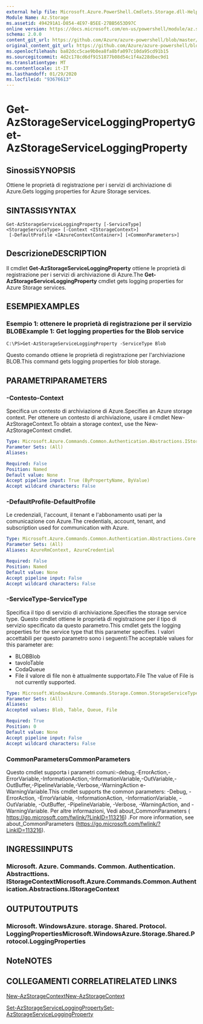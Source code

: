 ```yaml
---
external help file: Microsoft.Azure.PowerShell.Cmdlets.Storage.dll-Help.xml
Module Name: Az.Storage
ms.assetid: 494291A1-D854-4E97-B5EE-27BB5653D97C
online version: https://docs.microsoft.com/en-us/powershell/module/az.storage/get-azstorageserviceloggingproperty
schema: 2.0.0
content_git_url: https://github.com/Azure/azure-powershell/blob/master/src/Storage/Storage.Management/help/Get-AzStorageServiceLoggingProperty.md
original_content_git_url: https://github.com/Azure/azure-powershell/blob/master/src/Storage/Storage.Management/help/Get-AzStorageServiceLoggingProperty.md
ms.openlocfilehash: ba82dcc5cae9b0ea8fa8bfa097c10da95cd91b15
ms.sourcegitcommit: 4d2c178cd6df9151877b08d54c1f4a228dbec9d1
ms.translationtype: MT
ms.contentlocale: it-IT
ms.lasthandoff: 01/29/2020
ms.locfileid: "93676613"
---
```

# <span data-ttu-id="95550-101">Get-AzStorageServiceLoggingProperty</span><span class="sxs-lookup"><span data-stu-id="95550-101">Get-AzStorageServiceLoggingProperty</span></span>

## <span data-ttu-id="95550-102">Sinossi</span><span class="sxs-lookup"><span data-stu-id="95550-102">SYNOPSIS</span></span>
<span data-ttu-id="95550-103">Ottiene le proprietà di registrazione per i servizi di archiviazione di Azure.</span><span class="sxs-lookup"><span data-stu-id="95550-103">Gets logging properties for Azure Storage services.</span></span>

## <span data-ttu-id="95550-104">SINTASSI</span><span class="sxs-lookup"><span data-stu-id="95550-104">SYNTAX</span></span>

```
Get-AzStorageServiceLoggingProperty [-ServiceType] <StorageServiceType> [-Context <IStorageContext>]
 [-DefaultProfile <IAzureContextContainer>] [<CommonParameters>]
```

## <span data-ttu-id="95550-105">Descrizione</span><span class="sxs-lookup"><span data-stu-id="95550-105">DESCRIPTION</span></span>
<span data-ttu-id="95550-106">Il cmdlet **Get-AzStorageServiceLoggingProperty** ottiene le proprietà di registrazione per i servizi di archiviazione di Azure.</span><span class="sxs-lookup"><span data-stu-id="95550-106">The **Get-AzStorageServiceLoggingProperty** cmdlet gets logging properties for Azure Storage services.</span></span>

## <span data-ttu-id="95550-107">ESEMPI</span><span class="sxs-lookup"><span data-stu-id="95550-107">EXAMPLES</span></span>

### <span data-ttu-id="95550-108">Esempio 1: ottenere le proprietà di registrazione per il servizio BLOB</span><span class="sxs-lookup"><span data-stu-id="95550-108">Example 1: Get logging properties for the Blob service</span></span>
```
C:\PS>Get-AzStorageServiceLoggingProperty -ServiceType Blob
```

<span data-ttu-id="95550-109">Questo comando ottiene le proprietà di registrazione per l'archiviazione BLOB.</span><span class="sxs-lookup"><span data-stu-id="95550-109">This command gets logging properties for blob storage.</span></span>

## <span data-ttu-id="95550-110">PARAMETRI</span><span class="sxs-lookup"><span data-stu-id="95550-110">PARAMETERS</span></span>

### <span data-ttu-id="95550-111">-Contesto</span><span class="sxs-lookup"><span data-stu-id="95550-111">-Context</span></span>
<span data-ttu-id="95550-112">Specifica un contesto di archiviazione di Azure.</span><span class="sxs-lookup"><span data-stu-id="95550-112">Specifies an Azure storage context.</span></span>
<span data-ttu-id="95550-113">Per ottenere un contesto di archiviazione, usare il cmdlet New-AzStorageContext.</span><span class="sxs-lookup"><span data-stu-id="95550-113">To obtain a storage context, use the New-AzStorageContext cmdlet.</span></span>

```yaml
Type: Microsoft.Azure.Commands.Common.Authentication.Abstractions.IStorageContext
Parameter Sets: (All)
Aliases:

Required: False
Position: Named
Default value: None
Accept pipeline input: True (ByPropertyName, ByValue)
Accept wildcard characters: False
```

### <span data-ttu-id="95550-114">-DefaultProfile</span><span class="sxs-lookup"><span data-stu-id="95550-114">-DefaultProfile</span></span>
<span data-ttu-id="95550-115">Le credenziali, l'account, il tenant e l'abbonamento usati per la comunicazione con Azure.</span><span class="sxs-lookup"><span data-stu-id="95550-115">The credentials, account, tenant, and subscription used for communication with Azure.</span></span>

```yaml
Type: Microsoft.Azure.Commands.Common.Authentication.Abstractions.Core.IAzureContextContainer
Parameter Sets: (All)
Aliases: AzureRmContext, AzureCredential

Required: False
Position: Named
Default value: None
Accept pipeline input: False
Accept wildcard characters: False
```

### <span data-ttu-id="95550-116">-ServiceType</span><span class="sxs-lookup"><span data-stu-id="95550-116">-ServiceType</span></span>
<span data-ttu-id="95550-117">Specifica il tipo di servizio di archiviazione.</span><span class="sxs-lookup"><span data-stu-id="95550-117">Specifies the storage service type.</span></span>
<span data-ttu-id="95550-118">Questo cmdlet ottiene le proprietà di registrazione per il tipo di servizio specificato da questo parametro.</span><span class="sxs-lookup"><span data-stu-id="95550-118">This cmdlet gets the logging properties for the service type that this parameter specifies.</span></span>
<span data-ttu-id="95550-119">I valori accettabili per questo parametro sono i seguenti:</span><span class="sxs-lookup"><span data-stu-id="95550-119">The acceptable values for this parameter are:</span></span>
- <span data-ttu-id="95550-120">BLOB</span><span class="sxs-lookup"><span data-stu-id="95550-120">Blob</span></span> 
- <span data-ttu-id="95550-121">tavolo</span><span class="sxs-lookup"><span data-stu-id="95550-121">Table</span></span>
- <span data-ttu-id="95550-122">Coda</span><span class="sxs-lookup"><span data-stu-id="95550-122">Queue</span></span>
- <span data-ttu-id="95550-123">File il valore di file non è attualmente supportato.</span><span class="sxs-lookup"><span data-stu-id="95550-123">File The value of File is not currently supported.</span></span>

```yaml
Type: Microsoft.WindowsAzure.Commands.Storage.Common.StorageServiceType
Parameter Sets: (All)
Aliases:
Accepted values: Blob, Table, Queue, File

Required: True
Position: 0
Default value: None
Accept pipeline input: False
Accept wildcard characters: False
```

### <span data-ttu-id="95550-124">CommonParameters</span><span class="sxs-lookup"><span data-stu-id="95550-124">CommonParameters</span></span>
<span data-ttu-id="95550-125">Questo cmdlet supporta i parametri comuni:-debug,-ErrorAction,-ErrorVariable,-InformationAction,-InformationVariable,-OutVariable,-OutBuffer,-PipelineVariable,-Verbose,-WarningAction e-WarningVariable.</span><span class="sxs-lookup"><span data-stu-id="95550-125">This cmdlet supports the common parameters: -Debug, -ErrorAction, -ErrorVariable, -InformationAction, -InformationVariable, -OutVariable, -OutBuffer, -PipelineVariable, -Verbose, -WarningAction, and -WarningVariable.</span></span> <span data-ttu-id="95550-126">Per altre informazioni, Vedi about_CommonParameters ( https://go.microsoft.com/fwlink/?LinkID=113216) .</span><span class="sxs-lookup"><span data-stu-id="95550-126">For more information, see about_CommonParameters (https://go.microsoft.com/fwlink/?LinkID=113216).</span></span>

## <span data-ttu-id="95550-127">INGRESSI</span><span class="sxs-lookup"><span data-stu-id="95550-127">INPUTS</span></span>

### <span data-ttu-id="95550-128">Microsoft. Azure. Commands. Common. Authentication. Abstracttions. IStorageContext</span><span class="sxs-lookup"><span data-stu-id="95550-128">Microsoft.Azure.Commands.Common.Authentication.Abstractions.IStorageContext</span></span>

## <span data-ttu-id="95550-129">OUTPUT</span><span class="sxs-lookup"><span data-stu-id="95550-129">OUTPUTS</span></span>

### <span data-ttu-id="95550-130">Microsoft. WindowsAzure. storage. Shared. Protocol. LoggingProperties</span><span class="sxs-lookup"><span data-stu-id="95550-130">Microsoft.WindowsAzure.Storage.Shared.Protocol.LoggingProperties</span></span>

## <span data-ttu-id="95550-131">Note</span><span class="sxs-lookup"><span data-stu-id="95550-131">NOTES</span></span>

## <span data-ttu-id="95550-132">COLLEGAMENTI CORRELATI</span><span class="sxs-lookup"><span data-stu-id="95550-132">RELATED LINKS</span></span>

[<span data-ttu-id="95550-133">New-AzStorageContext</span><span class="sxs-lookup"><span data-stu-id="95550-133">New-AzStorageContext</span></span>](./New-AzStorageContext.md)

[<span data-ttu-id="95550-134">Set-AzStorageServiceLoggingProperty</span><span class="sxs-lookup"><span data-stu-id="95550-134">Set-AzStorageServiceLoggingProperty</span></span>](./Set-AzStorageServiceLoggingProperty.md)


